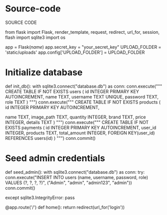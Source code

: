 # Source-code
SOURCE CODE

from flask import Flask, render_template, request, redirect, url_for, session, flash
import sqlite3
import os

app = Flask(_name_)
app.secret_key = "your_secret_key"
UPLOAD_FOLDER = 'static/uploads'
app.config['UPLOAD_FOLDER'] = UPLOAD_FOLDER

# Initialize database
def init_db():
    with sqlite3.connect("database.db") as conn:
        conn.execute("""
            CREATE TABLE IF NOT EXISTS users (
                id INTEGER PRIMARY KEY AUTOINCREMENT,
                name TEXT,
                username TEXT UNIQUE,
                password TEXT,
                role TEXT
            )
        """)
        conn.execute("""
            CREATE TABLE IF NOT EXISTS products (
                id INTEGER PRIMARY KEY AUTOINCREMENT,
                

name TEXT,
                image_path TEXT,
                quantity INTEGER,
                brand TEXT,
                price INTEGER,
                details TEXT
            )
        """)
        conn.execute("""
            CREATE TABLE IF NOT EXISTS payments (
                id INTEGER PRIMARY KEY AUTOINCREMENT,
                user_id INTEGER,
                products TEXT,
                total_amount INTEGER,
                FOREIGN KEY(user_id) REFERENCES users(id)
            )
        """)
        conn.commit()

# Seed admin credentials
def seed_admin():
    with sqlite3.connect("database.db") as conn:
        try:
            conn.execute("INSERT INTO users (name, username, password, role) VALUES (?, ?, ?, ?)",
                         ("Admin", "admin", "admin123", "admin"))
            conn.commit()
        


except sqlite3.IntegrityError:
            pass

@app.route('/')
def home():
    return redirect(url_for('login'))
